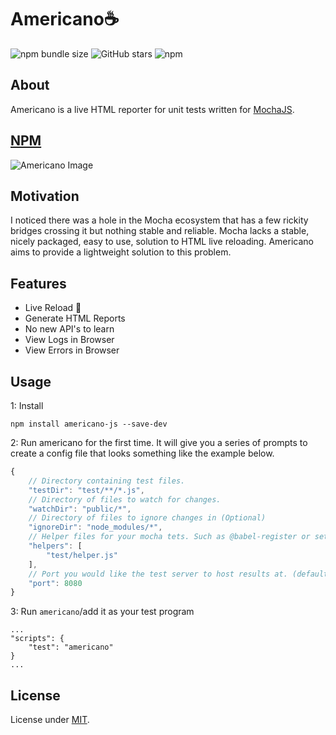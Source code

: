 # Americano☕
![npm bundle size](https://img.shields.io/bundlephobia/min/americano-js) ![GitHub stars](https://img.shields.io/github/stars/Morganb816/Americano) ![npm](https://img.shields.io/npm/v/americano-js)
## About
Americano is a live HTML reporter for unit tests written for [MochaJS](https://mochajs.org/).

## [NPM](https://www.npmjs.com/package/americano-js)

![Americano Image](https://i.imgur.com/SqIeM2D.png)

## Motivation
I noticed there was a hole in the Mocha ecosystem that has a few rickity bridges crossing it but nothing stable and reliable. Mocha lacks a stable, nicely packaged, easy to use, solution to HTML live reloading. Americano aims to provide a lightweight solution to this problem.

## Features
* Live Reload 🥳
* Generate HTML Reports
* No new API's to learn
* View Logs in Browser
* View Errors in Browser

## Usage

1: Install 
```
npm install americano-js --save-dev
```
2: Run americano for the first time. It will give you a series of prompts to create a config file that looks something like the example below.
```js
{
    // Directory containing test files.
    "testDir": "test/**/*.js",
    // Directory of files to watch for changes.
    "watchDir": "public/*", 
    // Directory of files to ignore changes in (Optional)
    "ignoreDir": "node_modules/*", 
    // Helper files for your mocha tets. Such as @babel-register or setting up JSDOM.
    "helpers": [ 
        "test/helper.js"
    ],
    // Port you would like the test server to host results at. (defaults to 8080)
    "port": 8080
}
```
3: Run `americano`/add it as your test program
```
...
"scripts": {
    "test": "americano"
}
...
```
## License
License under [MIT](https://opensource.org/licenses/MIT).